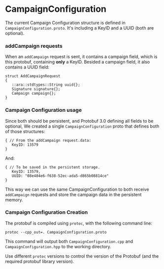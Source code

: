 # CampaignConfiguration

The current Campaign Configuration structure is defined in `CampaignConfiguration.proto`.
It's including a KeyID and a UUID (both are optional).

### addCampaign requests
When an `addCampaign` request is sent, it contains a campaign field, which is this protobuf, containing **only** a KeyID.
Besided a campaign field, it also contains a UUID field:

```
struct AddCampaignRequest
{
   ::ara::stdtypes::String uuid{};
   Signature signature{};
   Campaign campaign{};
}
```
### Campaign Configuration usage
Since both should be persistent, and Protobuf 3.0 defining all fields to be optional,
We created a single `CampaignConfiguration` proto that defines both of those structures:
```
{ // From the addCampaign request.data:
   KeyID: 13579
}
```
And:
```
{ // To be saved in the persistent storage.
   KeyID: 13579,
   UUID: "08e484e6-f638-52ec-ada5-d865b08814ce"
}
```
This way we can use the same CampaignConfiguration to both receive `addCampaign` requests and store the campaign data in the persistent memory.

### Campaign Configuration Creation
The protobuf is compiled using `protoc`, with the following command line:
```
protoc --cpp_out=. CampaignConfiguration.proto
```

This command will output both `CampaignConfiguration.cpp` and `CampaignConfiguration.hpp` to the working directory.

Use different `protoc` versions to control the version of the Protobuf (and the required protobuf library version).